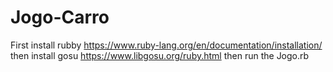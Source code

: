 # Jogo-Carro
First install rubby
https://www.ruby-lang.org/en/documentation/installation/
then install gosu
https://www.libgosu.org/ruby.html
then run the Jogo.rb
